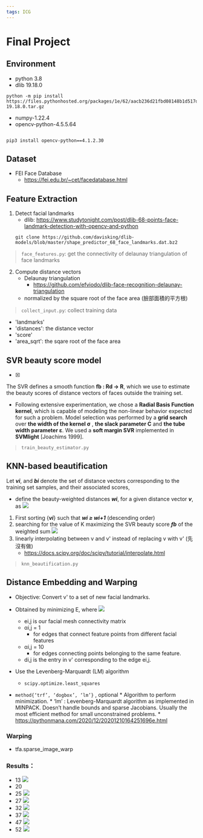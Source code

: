 ```yaml
---
tags: ICG
---
```

# Final Project
## Environment
* python 3.8
* dlib 19.18.0
```
python -m pip install  https://files.pythonhosted.org/packages/1e/62/aacb236d21fbd08148b1d517d58a9d80ea31bdcd386d26f21f8b23b1eb28/dlib-19.18.0.tar.gz
```
* numpy-1.22.4 
* opencv-python-4.5.5.64
```

pip3 install opencv-python==4.1.2.30  
```
## Dataset
* FEI Face Database
    * https://fei.edu.br/~cet/facedatabase.html
## Feature Extraction
1. Detect facial landmarks
    * dlib: https://www.studytonight.com/post/dlib-68-points-face-landmark-detection-with-opencv-and-python
    ```
    git clone https://github.com/davisking/dlib-models/blob/master/shape_predictor_68_face_landmarks.dat.bz2
    ```
> ```face_features.py```: get the connectivity of delaunay triangulation of face landmarks
2. Compute distance vectors
    *  Delaunay triangulation
        *  https://github.com/efviodo/dlib-face-recognition-delaunay-triangulation
    *  normalized by the square root of the face area (臉部面積的平方根)
> ```collect_input.py```: collect training data
* 'landmarks'
* 'distances': the distance vector
* 'score'
* 'area_sqrt': the sqare root of the face area
## SVR beauty score model
- [x] 
The SVR defines a smooth function **fb : Rd → R**, which we use to estimate the beauty scores of distance vectors of faces outside the training set.
* Following extensive experimentation, we chose a **Radial Basis Function kernel**, which is capable of modeling the non-linear behavior expected for such a problem. Model selection was performed by a **grid search** over **the width of the kernel σ** , **the slack parameter C** and **the tube width parameter ε**. We used a **soft margin SVR** implemented in **SVMlight** [Joachims 1999].
> ```train_beauty_estimator.py```
## KNN-based beautification
Let ***vi***, and ***bi*** denote the set of distance vectors corresponding to the training set samples, and their associated scores, 
* define the beauty-weighted distances ***wi***, for a given distance vector ***v***, as 
![](https://i.imgur.com/2pRchz3.png)

1. First sorting {***vi***} such that ***wi ≥ wi+1*** (descending order)
2.  searching for the value of K maximizing the SVR beauty score ***fb*** of the weighted sum
![](https://i.imgur.com/cr5WRd7.png)
3. linearly interpolating between v and v' instead of replacing v with v' (先沒有做)
    * https://docs.scipy.org/doc/scipy/tutorial/interpolate.html
> ```knn_beautification.py```
## Distance Embedding and Warping
* Objective:  Convert v' to a set of new facial landmarks.
* Obtained by minimizing E, where
![](https://i.imgur.com/BhpohcS.png)
    * ei,j is our facial mesh connectivity matrix
    * αi,j = 1
        * for edges that connect feature points from different facial features
    * αi,j = 10
        * for edges connecting points belonging to the same feature. 
    * di,j is the entry in v' corresponding to the edge ei,j.
* Use the Levenberg-Marquardt (LM) algorithm 
    * ```scipy.optimize.least_squares```

* ```method{‘trf’, ‘dogbox’, ‘lm’}``` , optional
            * Algorithm to perform minimization. 
            * ‘lm’ : Levenberg-Marquardt algorithm as implemented in MINPACK. Doesn’t handle bounds and sparse Jacobians. Usually the most efficient method for small unconstrained problems.
            * https://pythonmana.com/2020/12/20201210164251696e.html


### Warping
* tfa.sparse_image_warp

### Results：
* 13
![](https://i.imgur.com/2ECLyjX.jpg)
* 20
* 25
![](https://i.imgur.com/9FALt46.jpg)
* 27
![](https://i.imgur.com/XIQoKKw.jpg)
* 32
![](https://i.imgur.com/eY5hSOF.jpg)
* 37
![](https://i.imgur.com/ToYkcm9.jpg)
* 47
![](https://i.imgur.com/caJQG7w.jpg)
* 52
![](https://i.imgur.com/6YTq9Fu.jpg)


